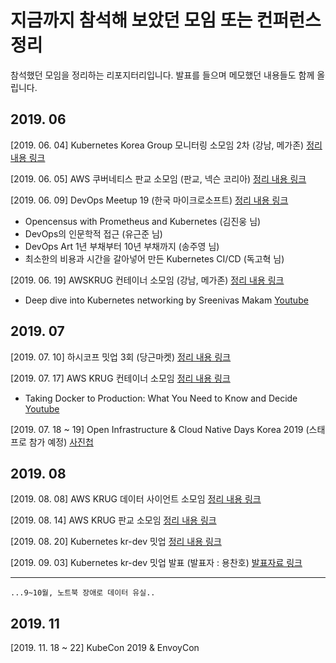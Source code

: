 # 지금까지 참석해 보았던 모임 또는 컨퍼런스 정리

참석했던 모임을 정리하는 리포지터리입니다. 발표를 들으며 메모했던 내용들도 함께 올립니다.

## 2019. 06

[2019. 06. 04] Kubernetes Korea Group 모니터링 소모임 2차 (강남, 메가존) [정리 내용 링크](https://github.com/alicek106/attended-meetup/blob/master/memo/20190604)

[2019. 06. 05] AWS 쿠버네티스 판교 소모임 (판교, 넥슨 코리아) [정리 내용 링크](https://github.com/alicek106/attended-meetup/blob/master/memo/20190605)

[2019. 06. 09] DevOps Meetup 19 (한국 마이크로소프트) [정리 내용 링크](https://github.com/alicek106/attended-meetup/blob/master/memo/20190609)
- Opencensus with Prometheus and Kubernetes (김진웅 님)
- DevOps의 인문학적 접근 (유근준 님)
- DevOps Art 1년 부채부터 10년 부채까지 (송주영 님)
- 최소한의 비용과 시간을 갈아넣어 만든 Kubernetes CI/CD (독고혁 님)

[2019. 06. 19] AWSKRUG 컨테이너 소모임 (강남, 메가존) [정리 내용 링크](https://github.com/alicek106/attended-meetup/blob/master/memo/20190619)
- Deep dive into Kubernetes networking by Sreenivas Makam [Youtube](https://www.youtube.com/watch?v=NUt9VVG_gac)

## 2019. 07
[2019. 07. 10] 하시코프 밋업 3회 (당근마켓) [정리 내용 링크](https://github.com/alicek106/attended-meetup/blob/master/memo/20190710)

[2019. 07. 17] AWS KRUG 컨테이너 소모임 [정리 내용 링크](https://github.com/alicek106/attended-meetup/blob/master/memo/20190717)
- Taking Docker to Production: What You Need to Know and Decide [Youtube](https://www.youtube.com/watch?v=6jT83lT6TU8)

[2019. 07. 18 ~ 19] Open Infrastructure & Cloud Native Days Korea 2019 (스태프로 참가 예정) [사진첩](https://blog.naver.com/alice_k106/221590995756)


## 2019. 08
[2019. 08. 08] AWS KRUG 데이터 사이언트 소모임 [정리 내용 링크](https://github.com/alicek106/attended-meetup/blob/master/memo/20190808)

[2019. 08. 14] AWS KRUG 판교 소모임 [정리 내용 링크](https://github.com/alicek106/attended-meetup/blob/master/memo/20190814)

[2019. 08. 20] Kubernetes kr-dev 밋업 [정리 내용 링크](https://github.com/alicek106/attended-meetup/blob/master/memo/20190820)

[2019. 09. 03] Kubernetes kr-dev 밋업 발표 (발표자 : 용찬호) [발표자료 링크](https://docs.google.com/presentation/d/1-wRRZPJBf9xrOV_QfJqtp5OErV5hfgSdACdZIaCEIGU/edit#slide=id.p1)

---
```
...9~10월, 노트북 장애로 데이터 유실..
```

## 2019. 11
[2019. 11. 18 ~ 22] KubeCon 2019 & EnvoyCon
